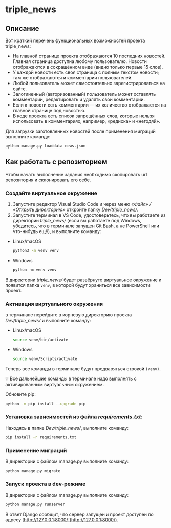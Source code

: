 # triple_news

## Описание
Вот краткий перечень функциональных возможностей проекта triple_news:
- На главной странице проекта отображаются 10 последних новостей. Главная страница доступна любому пользователю. Новости отображаются в сокращённом виде (видно только первые 15 слов).
- У каждой новости есть своя страница с полным текстом новости; там же отображаются и комментарии пользователей.
- Любой пользователь может самостоятельно зарегистрироваться на сайте.
- Залогиненный (авторизованный) пользователь может оставлять комментарии, редактировать и удалять свои комментарии.
- Если к новости есть комментарии — их количество отображается на главной странице под новостью.
- В коде проекта есть список запрещённых слов, которые нельзя использовать в комментариях, например, «редиска» и «негодяй».


Для загрузки заготовленных новостей после применения миграций выполните команду:
```bash
python manage.py loaddata news.json
```


## Как работать с репозиторием
Чтобы начать выполнение задания необходимо скопировать url репозитория и склонировать его себе.
  
### Создайте виртуальное окружение

1. Запустите редактор Visual Studio Code и через меню «*Файл» / «Открыть директорию»* откройте папку *Dev/triple_news/*. 
2. Запустите терминал в VS Code, удостоверьтесь, что вы работаете из директории *triple_news/* (если вы работаете под Windows, убедитесь, что в терминале запущен Git Bash, а не PowerShell или что-нибудь ещё), и выполните команду:
- Linux/macOS
    
    ```bash
    python3 -m venv venv
    ```
    
- Windows
    
    ```python
    python -m venv venv
    ```
   
В директории *triple_news/* будет развёрнуто виртуальное окружение и появится папка `venv`, в которой будут храниться все зависимости проект.


### Активация виртуального окружения
в терминале перейдите в корневую директорию проекта *Dev/triple_news/* и выполните команду:
- Linux/macOS
    
    ```bash
    source venv/bin/activate
    ```
    
- Windows
    
    ```bash
    source venv/Scripts/activate
    ```
    

Теперь все команды в терминале будут предваряться строкой `(venv)`.

💡 Все дальнейшие команды в терминале надо выполнять с активированным виртуальным окружением.

Обновите pip:

```bash
python -m pip install --upgrade pip
```

### Установка зависимостей из файла *requirements.txt*:
Находясь в папке *Dev/triple_news/*, выполните команду:

```bash
pip install -r requirements.txt
```

### Применение миграций

    
В директории с файлом manage.py выполните команду: 

```bash
python manage.py migrate
```

### Запуск проекта в dev-режиме

    
В директории с файлом manage.py выполните команду: 

```bash
python manage.py runserver
```

В ответ Django сообщит, что сервер запущен и проект доступен по адресу [http://127.0.0.1:8000/](http://127.0.0.1:8000/).
